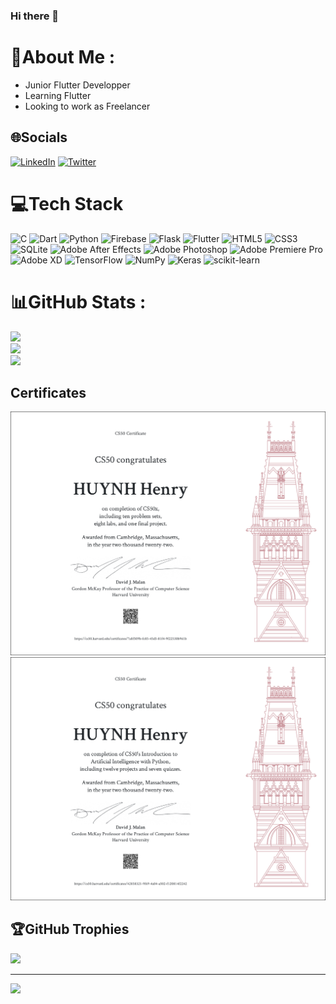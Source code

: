 ### Hi there 👋

# 💫About Me :
- Junior Flutter Developper
- Learning Flutter
- Looking to work as Freelancer

## 🌐Socials
[![LinkedIn](https://img.shields.io/badge/LinkedIn-%230077B5.svg?logo=linkedin&logoColor=white)](https://linkedin.com/in/HhanriDev) [![Twitter](https://img.shields.io/badge/Twitter-%231DA1F2.svg?logo=Twitter&logoColor=white)](https://twitter.com/HhanriDev) 

# 💻Tech Stack
![C](https://img.shields.io/badge/c-%2300599C.svg?style=for-the-badge&logo=c&logoColor=white) ![Dart](https://img.shields.io/badge/dart-%230175C2.svg?style=for-the-badge&logo=dart&logoColor=white) ![Python](https://img.shields.io/badge/python-3670A0?style=for-the-badge&logo=python&logoColor=ffdd54) ![Firebase](https://img.shields.io/badge/firebase-%23039BE5.svg?style=for-the-badge&logo=firebase) ![Flask](https://img.shields.io/badge/flask-%23000.svg?style=for-the-badge&logo=flask&logoColor=white) ![Flutter](https://img.shields.io/badge/Flutter-%2302569B.svg?style=for-the-badge&logo=Flutter&logoColor=white) ![HTML5](https://img.shields.io/badge/html5-%23E34F26.svg?style=for-the-badge&logo=html5&logoColor=white) ![CSS3](https://img.shields.io/badge/css3-%231572B6.svg?style=for-the-badge&logo=css3&logoColor=white) ![SQLite](https://img.shields.io/badge/sqlite-%2307405e.svg?style=for-the-badge&logo=sqlite&logoColor=white) ![Adobe After Effects](https://img.shields.io/badge/Adobe%20After%20Effects-9999FF.svg?style=for-the-badge&logo=Adobe%20After%20Effects&logoColor=white) ![Adobe Photoshop](https://img.shields.io/badge/adobephotoshop-%2331A8FF.svg?style=for-the-badge&logo=adobephotoshop&logoColor=white) ![Adobe Premiere Pro](https://img.shields.io/badge/Adobe%20Premiere%20Pro-9999FF.svg?style=for-the-badge&logo=Adobe%20Premiere%20Pro&logoColor=white) ![Adobe XD](https://img.shields.io/badge/Adobe%20XD-470137?style=for-the-badge&logo=Adobe%20XD&logoColor=#FF61F6) ![TensorFlow](https://img.shields.io/badge/TensorFlow-%23FF6F00.svg?style=for-the-badge&logo=TensorFlow&logoColor=white) ![NumPy](https://img.shields.io/badge/numpy-%23013243.svg?style=for-the-badge&logo=numpy&logoColor=white) ![Keras](https://img.shields.io/badge/Keras-%23D00000.svg?style=for-the-badge&logo=Keras&logoColor=white) ![scikit-learn](https://img.shields.io/badge/scikit--learn-%23F7931E.svg?style=for-the-badge&logo=scikit-learn&logoColor=white)
# 📊GitHub Stats :
![](https://github-readme-stats.vercel.app/api?username=Hhanri&theme=dracula&hide_border=true&include_all_commits=true&count_private=true)<br/>
![](https://github-readme-streak-stats.herokuapp.com/?user=Hhanri&theme=dracula&hide_border=true)<br/>
![](https://github-readme-stats.vercel.app/api/top-langs/?username=Hhanri&theme=dracula&hide_border=true&include_all_commits=true&count_private=true&layout=compact)

## Certificates
![](https://github.com/Hhanri/Hhanri/blob/main/CS50x%20letter.png)
![](https://github.com/Hhanri/Hhanri/blob/main/CS50AI%20letter.png)

## 🏆GitHub Trophies
![](https://github-profile-trophy.vercel.app/?username=Hhanri&theme=dracula&no-frame=true&no-bg=false&margin-w=4)

---
[![](https://visitcount.itsvg.in/api?id=Hhanri&icon=0&color=0)](https://visitcount.itsvg.in)
